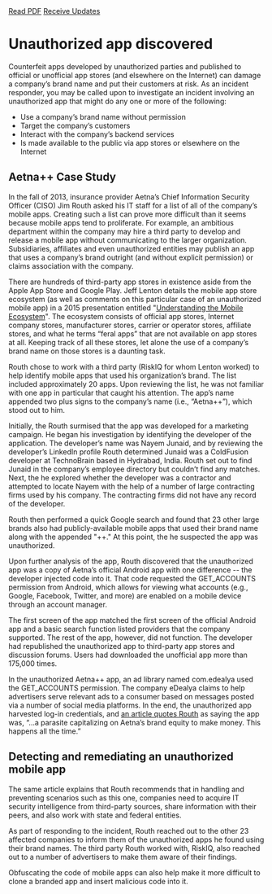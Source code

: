<div class="cta-banner">
  <a class="cta-banner-pdf" href="https://info.nowsecure.com/IRforAndroidandiOS_PDFRequest.html">Read PDF<i class="fa fa-file-pdf-o"></i></a>
  <a class="cta-banner-update" href="https://info.nowsecure.com/IRforAndroidandiOS_Updates.html">Receive Updates<i class="fa fa-bell-o"></i></a>
</div>

# Unauthorized app discovered 
Counterfeit apps developed by unauthorized parties and published to official or unofficial app stores (and elsewhere on the Internet) can damage a company’s brand name and put their customers at risk. As an incident responder, you may be called upon to investigate an incident involving an unauthorized app that might do any one or more of the following:

* Use a company’s brand name without permission
* Target the company’s customers
* Interact with the company’s backend services
* Is made available to the public via app stores or elsewhere on the Internet

## Aetna++ Case Study
In the fall of 2013, insurance provider Aetna’s Chief Information Security Officer (CISO) Jim Routh asked his IT staff for a list of all of the company’s mobile apps. Creating such a list can prove more difficult than it seems because mobile apps tend to proliferate. For example, an ambitious department within the company may hire a third party to develop and release a mobile app without communicating to the larger organization. Subsidiaries, affiliates and even unauthorized entities may publish an app that uses a company’s brand outright (and without explicit permission) or claims association with the company.

There are hundreds of third-party app stores in existence aside from the Apple App Store and Google Play. Jeff Lenton details the mobile app store ecosystem (as well as comments on this particular case of an unauthorized mobile app) in a 2015 presentation entitled "[Understanding the Mobile Ecosystem](http://www.isaca.org/chapters5/Ireland/Documents/2015%20Presentations/Jeff%20Lenton%20-%20Understanding%20Todays%20Mobile%20App%20Store%20Ecosystem%20and%20Why%20You%20are%20at%20Risk.pdf)". The ecosystem consists of official app stores, Internet company stores, manufacturer stores, carrier or operator stores, affiliate stores, and what he terms “feral apps” that are not available on app stores at all. Keeping track of all these stores, let alone the use of a company’s brand name on those stores is a daunting task.

Routh chose to work with a third party (RiskIQ for whom Lenton worked) to help identify mobile apps that used his organization’s brand. The list included approximately 20 apps. Upon reviewing the list, he was not familiar with one app in particular that caught his attention. The app’s name appended two plus signs to the company’s name (i.e., “Aetna++”), which stood out to him.

Initially, the Routh surmised that the app was developed for a marketing campaign. He began his investigation by identifying the developer of the application. The developer’s name was Nayem Junaid, and by reviewing the developer’s LinkedIn profile Routh determined Junaid was a ColdFusion developer at TechnoBrain based in Hydrabad, India. Routh set out to find Junaid in the company’s employee directory but couldn’t find any matches. Next, the he explored whether the developer was a contractor and attempted to locate Nayem with the help of a number of large contracting firms used by his company. The contracting firms did not have any record of the developer.

Routh then performed a quick Google search and found that 23 other large brands also had publicly-available mobile apps that used their brand name along with the appended "++." At this point, the he suspected the app was unauthorized.

Upon further analysis of the app, Routh discovered that the unauthorized app was a copy of Aetna’s official Android app with one difference -- the developer injected code into it. That code requested the GET_ACCOUNTS permission from Android, which allows for viewing what accounts (e.g., Google, Facebook, Twitter, and more) are enabled on a mobile device through an account manager.

The first screen of the app matched the first screen of the official Android app and a basic search function listed providers that the company supported. The rest of the app, however, did not function. The developer had republished the unauthorized app to third-party app stores and discussion forums. Users had downloaded the unofficial app more than 175,000 times.

In the unauthorized Aetna++ app, an ad library named com.edealya used the GET_ACCOUNTS permission. The company eDealya claims to help advertisers serve relevant ads to a consumer based on messages posted via a number of social media platforms. In the end, the unauthorized app harvested log-in credentials, and [an article quotes Routh](http://www.clinical-innovation.com/topics/privacy-security/aetna-ciso-risk-based-approach-info-security) as saying the app was, “...a parasite capitalizing on Aetna’s brand equity to make money. This happens all the time.”

## Detecting and remediating an unauthorized mobile app
The same article explains that Routh recommends that in handling and preventing scenarios such as this one, companies need to acquire IT security intelligence from third-party sources, share information with their peers, and also work with state and federal entities.

As part of responding to the incident, Routh reached out to the other 23 affected companies to inform them of the unauthorized apps he found using their brand names. The third party Routh worked with, RiskIQ, also reached out to a number of advertisers to make them aware of their findings.

Obfuscating the code of mobile apps can also help make it more difficult to clone a branded app and insert malicious code into it.
